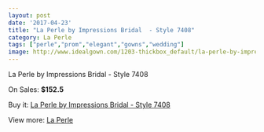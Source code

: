 ```yaml
---
layout: post
date: '2017-04-23'
title: "La Perle by Impressions Bridal  - Style 7408"
category: La Perle
tags: ["perle","prom","elegant","gowns","wedding"]
image: http://www.idealgown.com/1203-thickbox_default/la-perle-by-impressions-bridal-style-7408.jpg
---
```

La Perle by Impressions Bridal  - Style 7408

On Sales: **$152.5**
<a href="https://www.idealgown.com/en/la-perle/560-la-perle-by-impressions-bridal-style-7408.html"><amp-img layout="responsive" width="600" height="600" src="//www.idealgown.com/1203-thickbox_default/la-perle-by-impressions-bridal-style-7408.jpg" alt="La Perle by Impressions Bridal  - Style 7408 0" /></a>
<a href="https://www.idealgown.com/en/la-perle/560-la-perle-by-impressions-bridal-style-7408.html"><amp-img layout="responsive" width="600" height="600" src="//www.idealgown.com/1204-thickbox_default/la-perle-by-impressions-bridal-style-7408.jpg" alt="La Perle by Impressions Bridal  - Style 7408 1" /></a>

Buy it: [La Perle by Impressions Bridal  - Style 7408](https://www.idealgown.com/en/la-perle/560-la-perle-by-impressions-bridal-style-7408.html "La Perle by Impressions Bridal  - Style 7408")

View more: [La Perle](https://www.idealgown.com/en/8-la-perle "La Perle")